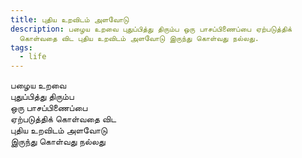 ```yaml
---
title: புதிய உறவிடம் அளவோடு
description: பழைய உறவை புதுப்பித்து திரும்ப ஒரு பாசப்பிணைப்பை ஏற்படுத்திக்
  கொள்வதை விட புதிய உறவிடம் அளவோடு இருந்து கொள்வது நல்லது.
tags:
  - life
---
```

பழைய உறவை  
புதுப்பித்து திரும்ப  
ஒரு பாசப்பிணைப்பை  
ஏற்படுத்திக் கொள்வதை விட  
புதிய உறவிடம் அளவோடு  
இருந்து கொள்வது நல்லது